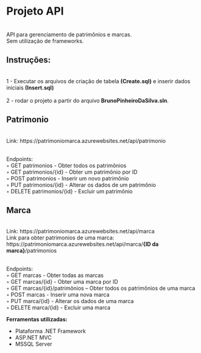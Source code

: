 # Projeto API

<br>API para gerenciamento de patrimônios e marcas.
<br>Sem utilização de frameworks.

<h2>Instruções:</h2>

<br>1 - Executar os arquivos de criação de tabela <b>(Create.sql)</b> e inserir dados iniciais <b>(Insert.sql)</b></br>
<br>2 - rodar o projeto a partir do arquivo <b>BrunoPinheiroDaSilva.sln</b>.</br>

<h2> Patrimonio </h2>
<br>Link: https://patrimoniomarca.azurewebsites.net/api/patrimonio

<br>Endpoints:
        <br>◦ GET patrimonios - Obter todos os patrimônios 
        <br>◦ GET patrimonios/{id} - Obter um patrimônio por ID 
        <br>◦ POST patrimonios - Inserir um novo patrimônio 
        <br>◦ PUT patrimonios/{id} - Alterar os dados de um patrimônio 
        <br>◦ DELETE patrimonios/{id} - Excluir um patrimônio 

<h2> Marca </h2>
<br>Link: https://patrimoniomarca.azurewebsites.net/api/marca
<br>Link para obter patrimonios de uma marca: https://patrimoniomarca.azurewebsites.net/api/marca/<b>{ID da marca}</b>/patrimonios

<br>Endpoints:
        <br>◦ GET marcas - Obter todas as marcas 
        <br>◦ GET marcas/{id} - Obter uma marca por ID 
        <br>◦ GET marcas/{id}/patrimônios – Obter todos os patrimônios de uma marca 
        <br>◦ POST marcas - Inserir uma nova marca 
        <br>◦ PUT marca/{id} - Alterar os dados de uma marca 
        <br>◦ DELETE marca/{id} - Excluir uma marca 


<b>Ferramentas utilizadas: </b>

- Plataforma .NET Framework
- ASP.NET MVC
- MSSQL Server
